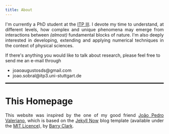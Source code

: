```yaml
---
title: About 
---
```



<p align="justify"> I'm currently a PhD student at the <a href="https://www.itp3.uni-stuttgart.de/">ITP III</a>. I devote my time to understand, at different levels, how complex and unique phenomena may emerge from interactions between <i>(almost)</i> fundamental blocks of nature. I'm also deeply interested in developing, extending and applying numerical techniques in the context of physical sciences. </p>
 
If there's anything you would like to talk about research, please feel free to send me an e-mail through

<ul>
  <li>joaoaugustosds@gmail.com</li>
  <li>joao.sobral@itp3.uni-stuttgart.de </li>
</ul>
  

<hr style="border: 1px solid" noshade>

<h1>This Homepage</h1>
<p style="text-align:justify">This website was inspired by the one of my good friend <a href="https://joaovaleriano.github.io/">João Pedro Valeriano</a>, which is based on the <a href="https://github.com/barryclark/jekyll-now">Jekyll Now</a> blog template (available under the <a href="https://opensource.org/licenses/MIT">MIT Licence</a>), by <a href="https://github.com/barryclark">Barry Clark</a>.</p>
